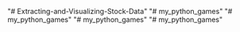 "# Extracting-and-Visualizing-Stock-Data" 
"# my_python_games" 
"# my_python_games" 
"# my_python_games" 
"# my_python_games" 
